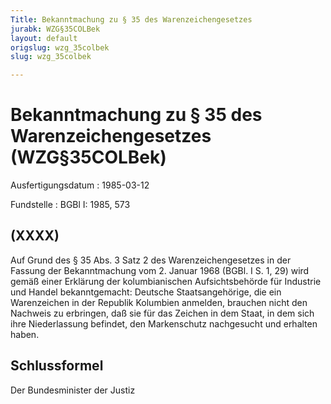 ```yaml
---
Title: Bekanntmachung zu § 35 des Warenzeichengesetzes
jurabk: WZG§35COLBek
layout: default
origslug: wzg_35colbek
slug: wzg_35colbek

---
```


# Bekanntmachung zu § 35 des Warenzeichengesetzes (WZG§35COLBek)

Ausfertigungsdatum
:   1985-03-12

Fundstelle
:   BGBl I: 1985, 573



## (XXXX)

Auf Grund des § 35 Abs. 3 Satz 2 des Warenzeichengesetzes in der
Fassung der Bekanntmachung vom 2. Januar 1968 (BGBl. I S. 1, 29) wird
gemäß einer Erklärung der kolumbianischen Aufsichtsbehörde für
Industrie und Handel bekanntgemacht:
Deutsche Staatsangehörige, die ein Warenzeichen in der Republik
Kolumbien anmelden, brauchen nicht den Nachweis zu erbringen, daß sie
für das Zeichen in dem Staat, in dem sich ihre Niederlassung befindet,
den Markenschutz nachgesucht und erhalten haben.


## Schlussformel

Der Bundesminister der Justiz


